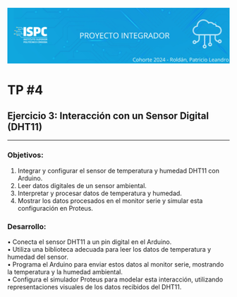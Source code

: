 ![banner](https://github.com/ISPC-TST-PI-I-2024/LeandroRoldan/blob/main/TP%203/.rsc/img/banner.png)

# TP #4

## Ejercicio 3: Interacción con un Sensor Digital (DHT11)

---

### Objetivos:
1. Integrar y configurar el sensor de temperatura y humedad DHT11
con Arduino.
2. Leer datos digitales de un sensor ambiental.
3. Interpretar y procesar datos de temperatura y humedad.
4. Mostrar los datos procesados en el monitor serie y simular esta
configuración en Proteus.
### Desarrollo:
• Conecta el sensor DHT11 a un pin digital en el Arduino.   
• Utiliza una biblioteca adecuada para leer los datos de temperatura y humedad del sensor.  
• Programa el Arduino para enviar estos datos al monitor serie, mostrando la temperatura y la humedad ambiental.  
• Configura el simulador Proteus para modelar esta interacción, utilizando representaciones visuales de los  datos recibidos del DHT11.  

